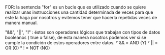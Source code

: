 FOR: la sentencia "for" es un bucle que es utilizado cuando se quiere realizar unas instrucciones una cantidad determinada de veces para que este la haga por nosotros y evitemos tener que hacerla repetidas veces de manera manual.

"&&", "||", "!" : éstos son operadores lógicos que trabajan con tipos de datos booleanos ( true o false), de esta manera nosotros podemos ver si se cumple la condición de estos operadores entre datos.
    ° && = AND (Y)
    ° || = OR  (O)
    ° !  = NOT (NO) 